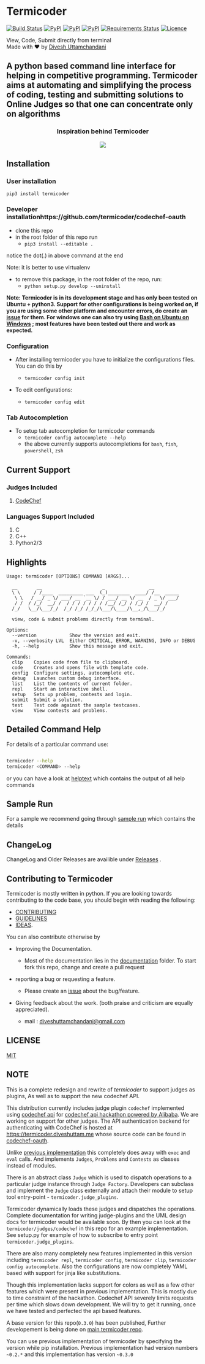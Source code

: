 # Termicoder

[![Build Status](https://travis-ci.org/termicoder/termicoder.svg?branch=master)](https://travis-ci.org/termicoder/termicoder)
[![PyPI](https://img.shields.io/pypi/status/termicoder.svg)](https://pypi.python.org/pypi/termicoder)
[![PyPI](https://img.shields.io/pypi/pyversions/termicoder.svg)](https://pypi.python.org/pypi/termicoder)
[![PyPI](https://img.shields.io/pypi/v/termicoder.svg)](https://pypi.python.org/pypi/termicoder)
[![Requirements Status](https://requires.io/github/termicoder/termicoder/requirements.svg?branch=master)](https://requires.io/github/termicoder/termicoder/requirements/?branch=master)
[![Licence](https://img.shields.io/github/license/termicoder/termicoder.svg)](https://github.com/termicoder/termicoder/blob/master/LICENSE.txt)

View, Code, Submit directly from terminal  
Made with :heart: by [Divesh Uttamchandani](https://github.com/diveshuttam)

## A python based command line interface for helping in competitive programming. Termicoder aims at automating and simplifying the process of coding, testing and submitting solutions to Online Judges so that one can concentrate only on algorithms

<h3 align="center">
Inspiration behind Termicoder
</h3>
<p align="center">
  <img src="./images/inspiration.png">
</p>

## Installation

### User installation

`pip3 install termicoder`

### Developer installationhttps://github.com/termicoder/codechef-oauth

- clone this repo
- in the root folder of this repo run
  - `pip3 install --editable .`

notice the dot(.) in above command at the end

Note: it is better to use virtualenv

- to remove this package, in the root folder of the repo, run:
  - `python setup.py develop --uninstall`

**Note: Termicoder is in its development stage and has only been tested on Ubuntu + python3. Support for other configurations is being worked on, if you are using some other platform and encounter errors, do create an [issue](https://github.com/diveshuttam/termicoder/issues) for them. For windows one can also try using [Bash on Ubuntu on Windows](https://msdn.microsoft.com/en-us/commandline/wsl/about) ; most features have been tested out there and work as expected.**

### Configuration

- After installing termicoder you have to initialize the configurations files. You can do this by
  - `termicoder config init`

- To edit configurations:
  - `termicoder config edit`

### Tab Autocompletion

- To setup tab autocompletion for termicoder commands
  - `termicoder config autocomplete --help`
  -  the above currently supports autocompletions for `bash`, `fish`, `powershell`, `zsh` 


## Current Support

### Judges Included

1. [CodeChef](http://www.codechef.com)

### Languages Support Included

1. C
2. C++
3. Python2/3

## Highlights

```
Usage: termicoder [OPTIONS] COMMAND [ARGS]...

  __       __                      _                __
  \ \     / /____  _________ ___  (_)________  ____/ /__  _____
   \ \   / __/ _ \/ ___/ __ `__ \/ / ___/ __ \/ __  / _ \/ ___/
   / /  / /_/  __/ /  / / / / / / / /__/ /_/ / /_/ /  __/ /
  /_/   \__/\___/_/  /_/ /_/ /_/_/\___/\____/\__,_/\___/_/

  view, code & submit problems directly from terminal.

Options:
  --version            Show the version and exit.
  -v, --verbosity LVL  Either CRITICAL, ERROR, WARNING, INFO or DEBUG
  -h, --help           Show this message and exit.

Commands:
  clip    Copies code from file to clipboard.
  code    Creates and opens file with template code.
  config  Configure settings, autocomplete etc.
  debug   Launches custom debug interface.
  list    List the contents of current folder.
  repl    Start an interactive shell.
  setup   Sets up problem, contests and login.
  submit  Submit a solution.
  test    Test code against the sample testcases.
  view    View contests and problems.
```

## Detailed Command Help

For details of a particular command use:

```bash

termicoder --help
termicoder <COMMAND> --help
```

or you can have a look at [helptext](documentation/helptext.md) which contains the output of all help commands

## Sample Run

For a sample we recommend going through [sample run](documentation/samplerun.md)
which contains the details

## ChangeLog

ChangeLog and Older Releases are availible under [Releases](https://github.com/termicoder/termicoder/releases) .

## Contributing to Termicoder

Termicoder is mostly written in python.
If you are looking towards contributing to the code base, you should begin with reading the following:

- [CONTRIBUTING](CONTRIBUTING.md)
- [GUIDELINES](documentation/guidelines.md)
- [IDEAS](https://github.com/termicoder/termicoder/blob/master/documentation/ideas.md).

You can also contribute otherwise by

- Improving the Documentation.
  - Most of the documentation lies in the [documentation](https://github.com/termicoder/termicoder/tree/master/documentation) folder. To start fork this repo, change and create a pull request

- reporting a bug or requesting a feature.
  - Please create an [issue](https://github.com/termicoder/termicoder/issues) about the bug/feature.

- Giving feedback about the work. (both praise and criticism are equally appreciated).
  - mail : diveshuttamchandani@gmail.com

## LICENSE

[MIT](LICENSE.txt)

## NOTE

This is a complete redesign and rewrite of _termicoder_ to support judges as plugins,
As well as to support the new codechef API.

This distribution currently includes judge plugin `codechef` implemented using
[codechef api](http://developers.codechef.com/) for [codechef api hackathon powered by Alibaba](https://www.codechef.com/CAH1801). We are working on support for other judges.
The API authentication backend for authenticating with CodeChef is hosted at https://termicoder.diveshuttam.me 
whose source code can be found in [codechef-oauth](https://github.com/termicoder/codechef-oauth).

Unlike [previous implementation](https://github.com/termicoder/termicoder/tree/previous_alpha) this
completely does away with `exec` and `eval` calls. And implements `Judges`,
`Problems` and `Contests` as classes instead of modules.

There is an abstract class `Judge` which is used to dispatch operations to a
particular judge instance through `Judge Factory`.
Developers can subclass and implement the `Judge` class externally
and attach their module to setup tool entry-point - `termicoder.judge_plugins`.

Termicoder dynamically loads these judges and dispatches the operations.
Complete documentation for writing judge-plugins and the UML design docs for
termicoder would be available soon. By then you can look at the
`termicoder/judges/codechef` in this repo for an example implementation.
See setup.py for example of how to subscribe to entry point
`termicoder.judge_plugins`.

There are also many completely new features implemented in this version including
`termicoder repl`, `termicoder config`, `termicoder clip`, `termicoder config autocomplete`.
Also the configurations are now completely YAML based with support for jinja like substitutions.

Though this implementation lacks support for colors as well as a few other
features which were present in previous implementation.
This is mostly due to time constraint of the hackathon. Codechef API
severely limits requests per time which slows down development.
We will try to get it running, once we have tested and perfected the
api based features.

A base version for this repo(`0.3.0`) has been published,
Further developement is being done on [main termicoder repo](https://github.com/termicoder/termicoder).

You can use previous implementation of termicoder by specifying the version while pip
installation.
Previous implementation had version numbers `~0.2.*` and this implementation has
version `~0.3.0`

